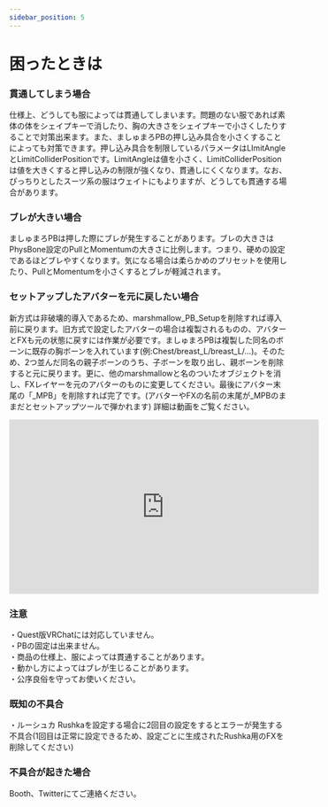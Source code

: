 ```yaml
---
sidebar_position: 5
---
```


# 困ったときは
### 貫通してしまう場合
仕様上、どうしても服によっては貫通してしまいます。問題のない服であれば素体の体をシェイプキーで消したり、胸の大きさをシェイプキーで小さくしたりすることで対策出来ます。また、ましゅまろPBの押し込み具合を小さくすることによっても対策できます。押し込み具合を制限しているパラメータはLImitAngleとLimitColliderPositionです。LimitAngleは値を小さく、LimitColliderPositionは値を大きくすると押し込みの制限が強くなり、貫通しにくくなります。なお、ぴっちりとしたスーツ系の服はウェイトにもよりますが、どうしても貫通する場合があります。

### ブレが大きい場合
ましゅまろPBは押した際にブレが発生することがあります。ブレの大きさはPhysBone設定のPullとMomentumの大きさに比例します。つまり、硬めの設定であるほどブレやすくなります。気になる場合は柔らかめのプリセットを使用したり、PullとMomentumを小さくするとブレが軽減されます。

### セットアップしたアバターを元に戻したい場合
新方式は非破壊的導入であるため、marshmallow_PB_Setupを削除すれば導入前に戻ります。旧方式で設定したアバターの場合は複製されるものの、アバターとFXも元の状態に戻すには作業が必要です。ましゅまろPBは複製した同名のボーンに既存の胸ボーンを入れています(例:Chest/breast_L/breast_L/…)。そのため、2つ並んだ同名の親子ボーンのうち、子ボーンを取り出し、親ボーンを削除すると元に戻ります。更に、他のmarshmallowと名のついたオブジェクトを消し、FXレイヤーを元のアバターのものに変更してください。最後にアバター末尾の「_MPB」を削除すれば完了です。(アバターやFXの名前の末尾が_MPBのままだとセットアップツールで弾かれます)
詳細は動画をご覧ください。
<iframe width="560" height="315" src="https://www.youtube.com/embed/Nh1pLiSWz6I?si=6jGZxrHTBik8gz7L" title="YouTube video player" frameBorder="0" allow="accelerometer; autoplay; clipboard-write; encrypted-media; gyroscope; picture-in-picture; web-share" allowFullScreen></iframe>

### 注意
・Quest版VRChatには対応していません。  
・PBの固定は出来ません。  
・商品の仕様上、服によっては貫通することがあります。  
・動かし方によってはブレが生じることがあります。   
・公序良俗を守ってお使いください。  

### 既知の不具合
・ルーシュカ Rushkaを設定する場合に2回目の設定をするとエラーが発生する不具合(1回目は正常に設定できるため、設定ごとに生成されたRushka用のFXを削除してください)

### 不具合が起きた場合
Booth、Twitterにてご連絡ください。